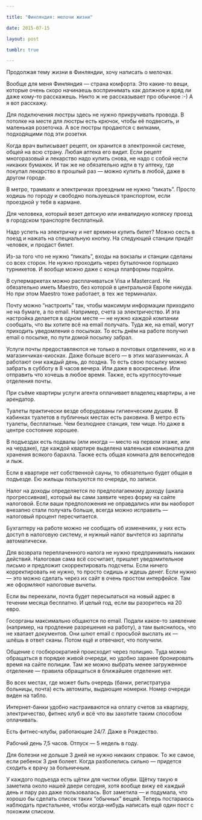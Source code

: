 ```yaml
---

title: "Финляндия: мелочи жизни"

date: 2015-07-15

layout: post

tumblr: true

---
```

Продолжая тему жизни в Финляндии, хочу написать о мелочах.

Вообще для меня Финляндия — страна комфорта. Это какие-то вещи, которые очень скоро начинаешь воспринимать как должное и вряд ли даже кому-то расскажешь. Никто ж не рассказывает про обычное :-) А я вот расскажу.

Для подключения люстры здесь не нужно прикручивать провода. В потолке на месте для люстры есть крючок, чтобы её подвесить, и маленькая розеточка. А все люстры продаются с вилками, подходящими под эти розетки.
<excerpt/>

Когда врач выписывает рецепт, он хранится в электронной системе, общей на всю страну. Любая аптека его видит. Если рецепт многоразовый и лекарство надо купить снова, не надо с собой нести никаких бумажек. И так же не обязательно идти в ту аптеку, где покупал лекарство в прошлый раз — можно купить в любой, даже в другом городе.

В метро, трамваях и электричках проездным не нужно&nbsp;“пикать”. Просто ходишь по городу и свободно пользуешься транспортом, если проездной у тебя в кармане.

Для человека, который везет детскую или инвалидную коляску проезд в городском транспорте бесплатный.

Надо успеть на электричку и нет времени купить билет? Можно сесть в поезд и нажать на специальную кнопку. На следующей станции придёт человек, и продаст билет.

Из-за того что не нужно&nbsp;“пикать”, входы на вокзалы и станции сделаны со всех сторон. Не нужно проходить через бутылочное горлышко турникетов. И вообще можно даже с конца платформы подойти.

В супермаркетах можно расплачиваться Visa и Mastercard. Не обязательно иметь Maestro, без которой в центральной Европе никуда. Но при этом Maestro тоже работает, в тех же терминалах.

Почту можно&nbsp;“настроить” так, чтобы максимум информации приходило не на бумаге, а по email. Например, счета за электричество. И эта настройка делается в одном месте — не нужно каждой компании сообщать, что вы хотите всё на email получать. Туда же, на email, могут приходить уведомления о посылках. То есть днём на работе получил email о посылке, по пути домой посылку забрал.

Услуги почты предоставляются не только в почтовых отделениях, но и в магазинчиках-киосках. Даже больше всего — в этих магазинчиках. А работают они каждый день, до поздна. То есть свою посылку можно забрать в субботу в 8 часов вечера. Или даже в воскресенье. Или отправить что хочешь в любое время. Также, есть круглосуточные отделения почты.

При съёме квартиры услуги агента оплачивает владелец квартиры, а не арендатор.

Туалеты практически везде оборудованы гигиенческим душем. В кабинках туалетов в публичных местах есть раковина.
В метро есть туалеты, бесплатные. Чем безлюднее станция, тем чище. Но даже в центре состояние хорошее.

В подъездах есть подвалы (или иногда — место на первом этаже, или на чердаке), где каждой квартире выделена маленькая комнанатка для хранения всякого барахла. Также есть общая комната для велосипедов и лыж.

Если в квартире нет собственной сауны, то обязательно будет общая в подъезде. Ею жильцы пользуются по очереди, по записи.

Налог на доходы определяется по предполагаемому доходу (шкала прогрессивная), который вы сами заявите через форму на сайте налоговой. Если ваши предположения не оправдались или вы наоборот внезапно стали получать больше, всегда можно исправить — налоговый процент пересчитается.

Бухгалтеру на работе можно не сообщать об изменениях, у них есть доступ в налоговую систему, и нужный налог вычтется из зарплаты автоматически.

Для возврата переплаченного налога не нужно предпринимать никаких действий. Налоговая сама всё сосчитает, пришлет уведомительное письмо и предложит скорректировать подсчеты. Если ничего корректировать не нужно, то просто сидишь и ждешь денег. Если нужно — это можно сделать через их сайт в очень простом интерфейсе. Там же оформляют налоговые вычеты.

Если вы переехали, почта будет пересылаться на новый адрес в течении месяца бесплатно. И целый год, если вы разоритесь на 20 евро.

Госорганы максимально общаются по email. Подали какое-то заявление (например, на продление разрешения на работу), а там выяснилось, что не хватает документов. Они шлют email с просьбой выслать их — шлёшь в ответ сканы. Потом ещё и отвечают, что получили.

Общение с госбюрократией происходит через полицию. Туда можно обращаться в порядке живой очереди, но удобно заранее бронировать время на сайте полиции. Там же можно выбрать менее загруженное отделение — правила обращаться в ближайшее отделение нет.

Во всех местах, где может быть очередь (банки, регистратура больницы, почта) есть автоматы, выдающие номерки. Номер очереди виден на табло.

Интернет-банки удобно настраиваются на оплату счетов за квартиру, электричество, фитнес клуб и всё что вы захотите таким способом оплачивать.

Есть фитнес-клубы, работающие 24/7. Даже в Рождество.

Рабочий день 7,5 часов. Отпуск — 5 недель в году.

Для болезни не дольше 3 дней не нужно никаких справок. То же самое, если ребенок 3 дня болеет. Когда разболелись сильно — придется сходить к врачу за больничным.

У каждого подъезда есть щётки для чистки обуви. Щётку такую я заметила около нашей двери сегодня, хотя вообще вижу её каждый день и пару раз даже пользовалась. Вот заметила — и подумала, что хорошо бы сделать список таких&nbsp;“обычных” вещей. Теперь постараюсь наблюдать пристальнее, чтобы когда-нибудь написать ещё один пост с похожим списком.

